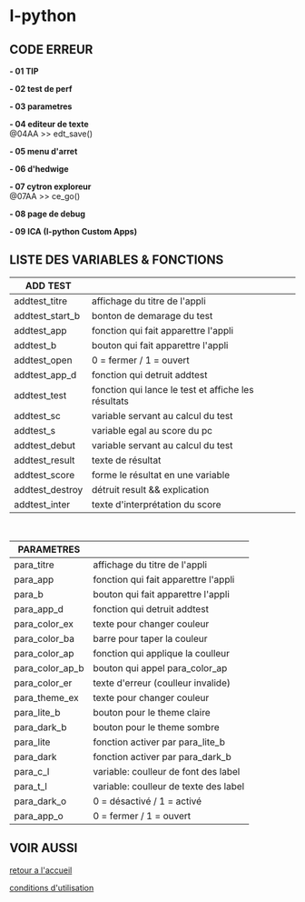 # I-python
## CODE ERREUR

<b> - 01 TIP </b>

<b> - 02 test de perf </b>

<b> - 03 parametres </b>

<b> - 04 editeur de texte </b>
<br>@04AA >> edt_save()

<b> - 05 menu d'arret </b>

<b> - 06 d'hedwige </b>

<b> - 07 cytron exploreur </b>
<br>@07AA >> ce_go()

<b> - 08 page de debug </b>

<b> - 09 ICA (I-python Custom Apps) </b>

## LISTE DES VARIABLES & FONCTIONS

|ADD TEST||
|-|-|
|addtest_titre|affichage du titre de l'appli|
|addtest_start_b|bonton de demarage du test|
|addtest_app|fonction qui fait apparettre l'appli|
|addtest_b|bouton qui fait apparettre l'appli|
|addtest_open|0 = fermer / 1 = ouvert|
|addtest_app_d|fonction qui detruit addtest|
|addtest_test|fonction qui lance le test et affiche les résultats|
|addtest_sc|variable servant au calcul du test|
|addtest_s|variable egal au score du pc|
|addtest_debut|variable servant au calcul du test|
|addtest_result|texte de résultat|
|addtest_score|forme le résultat en une variable|
|addtest_destroy|détruit result && explication|
|addtest_inter|texte d'interprétation du score|

<br>

|PARAMETRES||
|-|-|
|para_titre|affichage du titre de l'appli|
|para_app|fonction qui fait apparettre l'appli|
|para_b|bouton qui fait apparettre l'appli|
|para_app_d|fonction qui detruit addtest|
|para_color_ex|texte pour changer couleur|
|para_color_ba|barre pour taper la couleur|
|para_color_ap|fonction qui applique la coulleur|
|para_color_ap_b|bouton qui appel para_color_ap|
|para_color_er|texte d'erreur (coulleur invalide)|
|para_theme_ex|texte pour changer couleur|
|para_lite_b|bouton pour le theme claire|
|para_dark_b|bouton pour le theme sombre|
|para_lite| fonction activer par para_lite_b|
|para_dark|fonction activer par para_dark_b|
|para_c_l|variable: coulleur de font des label|
|para_t_l|variable: coulleur de texte des label|
|para_dark_o|0 = désactivé / 1 = activé|
|para_app_o|0 = fermer / 1 = ouvert|

## VOIR AUSSI
[retour a l'accueil](https://passemblage.github.io/I-python-Public/)

[conditions d'utilisation](https://passemblage.github.io/I-python-Public/web/legal)